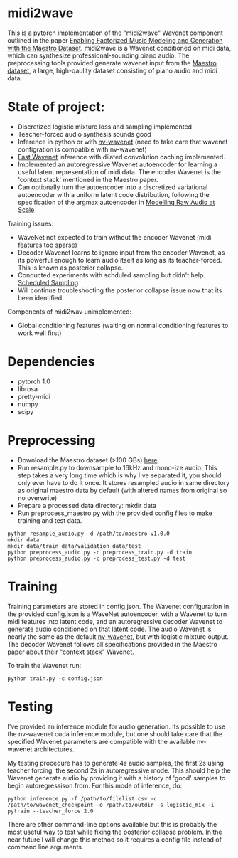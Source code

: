 # midi2wave
This is a pytorch implementation of the "midi2wave" Wavenet component outlined in the paper [Enabling Factorized Music Modeling and Generation with the Maestro Dataset](https://arxiv.org/abs/1810.12247). midi2wave is a Wavenet conditioned on midi data, which can synthesize professional-sounding piano audio. The preprocessing tools provided generate wavenet input from the [Maestro dataset](https://magenta.tensorflow.org/datasets/maestro), a large, high-qaulity dataset consisting of piano audio and midi data.


# State of project:

* Discretized logistic mixture loss and sampling implemented 
* Teacher-forced audio synthesis sounds good 
* Inference in python or with [nv-wavenet](https://github.com/NVIDIA/nv-wavenet) (need to take care that wavenet configration is compatible with nv-wavenet) 
* [Fast Wavenet](https://arxiv.org/abs/1611.09482) inference with dilated convolution caching implemented.
* Implemented an autoregressive Wavenet autoencoder for learning a useful latent representation of midi data. The encoder Wavenet is the 'context stack' mentioned in the Maestro paper.
* Can optionally turn the autoencoder into a discretized variational autoencoder with a uniform latent code distribution, following the specification of the argmax autoencoder in [Modelling Raw Audio at Scale](https://arxiv.org/abs/1806.10474)


Training issues:
* WaveNet not expected to train without the encoder Wavenet (midi features too sparse)
* Decoder Wavenet learns to ignore input from the encoder Wavenet, as its powerful enough to learn audio itself as long as its teacher-forced. This is known as posterior collapse.
* Conducted experiments with schduled sampling but didn't help. [Scheduled Sampling](https://arxiv.org/pdf/1610.09038.pdf)
* Will continue troubleshooting the posterior collapse issue now that its been identified

Components of midi2wav unimplemented:
* Global conditioning features (waiting on normal conditioning features to work well first)

# Dependencies
* pytorch 1.0
* librosa
* pretty-midi
* numpy
* scipy

# Preprocessing

* Download the Maestro dataset (>100 GBs) [here](https://storage.googleapis.com/magentadata/datasets/maestro/v1.0.0/maestro-v1.0.0.zip). 
* Run resample.py to downsample to 16kHz and mono-ize audio. This step takes a very long time which is why I've separated it, you should only ever have to do it once. It stores resampled audio in same directory as original maestro data by default (with altered names from original so no overwrite)
* Prepare a processed data directory: mkdir data 
* Run preprocess_maestro.py with the provided config files to make training and test data.

```
python resample_audio.py -d /path/to/maestro-v1.0.0
mkdir data
mkdir data/train data/validation data/test
python preprocess_audio.py -c preprocess_train.py -d train
python preprocess_audio.py -c preprocess_test.py -d test
```

# Training

Training parameters are stored in config.json. The Wavenet configuration in the provided config.json is a WaveNet autoencoder, with a Wavenet to turn midi features into latent code, and an autoregressive decoder Wavenet to generate audio conditioned on that latent code. The audio Wavenet is nearly the same as the default [nv-wavenet](https://github.com/NVIDIA/nv-wavenet/tree/master/pytorch), but with logistic mixture output. The decoder Wavenet follows all specifications provided in the Maestro paper about their "context stack" Wavenet.

To train the Wavenet run:
```
python train.py -c config.json
```

# Testing

I've provided an inference module for audio generation. Its possible to use the nv-wavenet cuda inference module, but one should take care that the specified Wavenet parameters are compatible with the available nv-wavenet architectures. 

My testing procedure has to generate 4s audio samples, the first 2s using teacher forcing, the second 2s in autoregressive mode. This should help the Wavenet generate audio by providing it with a history of 'good' samples to begin autoregressison from. For this mode of inference, do:

```
python inference.py -f /path/to/filelist.csv -c /path/to/wavenet_checkpoint -o /path/to/outdir -s logistic_mix -i pytrain --teacher_force 2.0
```

There are other command-line options available but this is probably the most useful way to test while fixing the posterior collapse problem. In the near future I will change this method so it requires a config file instead of command line arguments.
